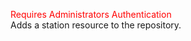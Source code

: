<span style="color:red">Requires Administrators Authentication</span>  
Adds a station resource to the repository.
